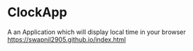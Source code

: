 # ClockApp
A an Application which will display local time in your browser 
https://swapnil2905.github.io/index.html
